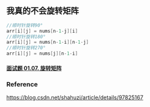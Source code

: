 ## 我真的不会旋转矩阵

```java
//顺时针旋转90°
arr[i][j] = nums[n-1-j][i]
//顺时针旋转180°
arr[i][j] = nums[n-1-i][n-1-j]
//顺时针旋转270°
arr[i][j] = nums[j][n-1-i]
```

#### [面试题 01.07. 旋转矩阵](https://leetcode-cn.com/problems/rotate-matrix-lcci/)





























### Reference

https://blog.csdn.net/shahuzi/article/details/97825167
